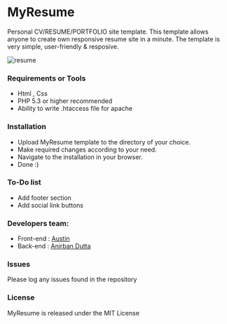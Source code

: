# MyResume
Personal CV/RESUME/PORTFOLIO site template. This template allows anyone to create own responsive resume site in a minute. The template is very simple, user-friendly & resposive.

![resume](https://user-images.githubusercontent.com/30004820/28014454-4cb14e4e-658a-11e7-9ed0-cde5180fbcc9.png)


### Requirements or Tools
- Html , Css
- PHP 5.3 or higher recommended 
- Ability to write .htaccess file for apache

### Installation
- Upload MyResume template to the directory of your choice.
- Make required changes according to your need.
- Navigate to the installation in your browser.
- Done :)

### To-Do  list
- Add footer section
- Add social link buttons

### Developers team:
- Front-end : [Austin](url)
- Back-end : [Anirban Dutta](url)

### Issues

Please log any issues found in the repository 

### License
MyResume is released under the MIT License




